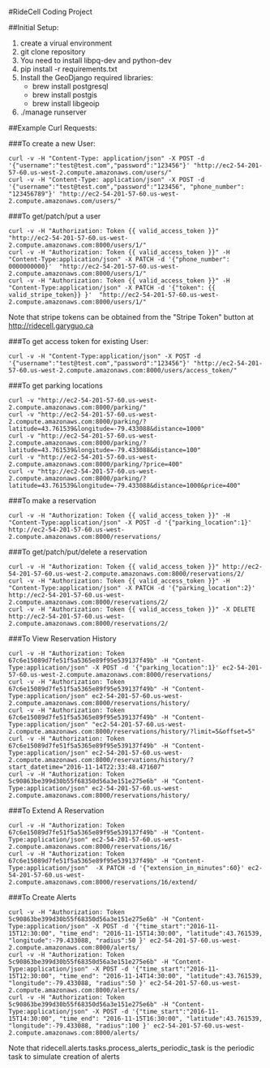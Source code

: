 #RideCell Coding Project

##Initial Setup:
1. create a virual environment
2. git clone repository
3. You need to install libpq-dev and python-dev
4. pip install -r requirements.txt
5. Install the GeoDjango required libraries:
    - brew install postgresql
    - brew install postgis
    - brew install libgeoip
6. ./manage runserver


##Example Curl Requests:

###To create a new User:
```
curl -v -H "Content-Type: application/json" -X POST -d '{"username":"test@test.com","password":"123456"}' "http://ec2-54-201-57-60.us-west-2.compute.amazonaws.com/users/"
curl -v -H "Content-Type: application/json" -X POST -d '{"username":"test@test.com","password":"123456", "phone_number": "123456789"}' "http://ec2-54-201-57-60.us-west-2.compute.amazonaws.com/users/"
```

###To get/patch/put a user
```
curl -v -H "Authorization: Token {{ valid_access_token }}" "http://ec2-54-201-57-60.us-west-2.compute.amazonaws.com:8000/users/1/"
curl -v -H "Authorization: Token {{ valid_access_token }}" -H "Content-Type:application/json" -X PATCH -d '{"phone_number": 0000000000}'  "http://ec2-54-201-57-60.us-west-2.compute.amazonaws.com:8000/users/1/"
curl -v -H "Authorization: Token {{ valid_access_token }}" -H "Content-Type:application/json" -X PATCH -d '{"token": {{ valid_stripe_token}} }'  "http://ec2-54-201-57-60.us-west-2.compute.amazonaws.com:8000/users/1/"
```

Note that stripe tokens can be obtained from the "Stripe Token" button at http://ridecell.garyguo.ca

###To get access token for existing User:
```
curl -v -H "Content-Type:application/json" -X POST -d '{"username":"test@test.com","password":"123456"}' "http://ec2-54-201-57-60.us-west-2.compute.amazonaws.com:8000/users/access_token/"
```

###To get parking locations
```
curl -v "http://ec2-54-201-57-60.us-west-2.compute.amazonaws.com:8000/parking/"
curl -v "http://ec2-54-201-57-60.us-west-2.compute.amazonaws.com:8000/parking/?latitude=43.761539&longitude=-79.433088&distance=1000"
curl -v "http://ec2-54-201-57-60.us-west-2.compute.amazonaws.com:8000/parking/?latitude=43.761539&longitude=-79.433088&distance=100"
curl -v "http://ec2-54-201-57-60.us-west-2.compute.amazonaws.com:8000/parking/?price=400"
curl -v "http://ec2-54-201-57-60.us-west-2.compute.amazonaws.com:8000/parking/?latitude=43.761539&longitude=-79.433088&distance=1000&price=400"
```


###To make a reservation
```
curl -v -H "Authorization: Token {{ valid_access_token }}" -H "Content-Type:application/json" -X POST -d '{"parking_location":1}' http://ec2-54-201-57-60.us-west-2.compute.amazonaws.com:8000/reservations/
```
###To get/patch/put/delete a reservation
```
curl -v -H "Authorization: Token {{ valid_access_token }}" http://ec2-54-201-57-60.us-west-2.compute.amazonaws.com:8000/reservations/2/
curl -v -H "Authorization: Token {{ valid_access_token }}" -H "Content-Type:application/json" -X PATCH -d '{"parking_location":2}' http://ec2-54-201-57-60.us-west-2.compute.amazonaws.com:8000/reservations/2/
curl -v -H "Authorization: Token {{ valid_access_token }}" -X DELETE http://ec2-54-201-57-60.us-west-2.compute.amazonaws.com:8000/reservations/2/
```


###To View Reservation History
```
curl -v -H "Authorization: Token 67c6e15089d7fe51f5a5365e89f95e539137f49b" -H "Content-Type:application/json" -X POST -d '{"parking_location":1}' ec2-54-201-57-60.us-west-2.compute.amazonaws.com:8000/reservations/
curl -v -H "Authorization: Token 67c6e15089d7fe51f5a5365e89f95e539137f49b" -H "Content-Type:application/json" ec2-54-201-57-60.us-west-2.compute.amazonaws.com:8000/reservations/history/
curl -v -H "Authorization: Token 67c6e15089d7fe51f5a5365e89f95e539137f49b" -H "Content-Type:application/json" "ec2-54-201-57-60.us-west-2.compute.amazonaws.com:8000/reservations/history/?limit=5&offset=5"
curl -v -H "Authorization: Token 67c6e15089d7fe51f5a5365e89f95e539137f49b" -H "Content-Type:application/json" ec2-54-201-57-60.us-west-2.compute.amazonaws.com:8000/reservations/history/?start_datetime="2016-11-14T22:33:48.471607"
curl -v -H "Authorization: Token 5c90863be399d30b55f68350d56a3e151e275e6b" -H "Content-Type:application/json" ec2-54-201-57-60.us-west-2.compute.amazonaws.com:8000/reservations/history/
```

###To Extend A Reservation
```
curl -v -H "Authorization: Token 67c6e15089d7fe51f5a5365e89f95e539137f49b" -H "Content-Type:application/json" ec2-54-201-57-60.us-west-2.compute.amazonaws.com:8000/reservations/16/
curl -v -H "Authorization: Token 67c6e15089d7fe51f5a5365e89f95e539137f49b" -H "Content-Type:application/json"  -X PATCH -d '{"extension_in_minutes":60}' ec2-54-201-57-60.us-west-2.compute.amazonaws.com:8000/reservations/16/extend/
```

###To Create Alerts
```
curl -v -H "Authorization: Token 5c90863be399d30b55f68350d56a3e151e275e6b" -H "Content-Type:application/json" -X POST -d '{"time_start":"2016-11-15T12:30:00", "time_end": "2016-11-15T14:30:00", "latitude":43.761539, "longitude":-79.433088, "radius":50 }' ec2-54-201-57-60.us-west-2.compute.amazonaws.com:8000/alerts/
curl -v -H "Authorization: Token 5c90863be399d30b55f68350d56a3e151e275e6b" -H "Content-Type:application/json" -X POST -d '{"time_start":"2016-11-15T12:30:00", "time_end": "2016-11-14T14:30:00", "latitude":43.761539, "longitude":-79.433088, "radius":50 }' ec2-54-201-57-60.us-west-2.compute.amazonaws.com:8000/alerts/
curl -v -H "Authorization: Token 5c90863be399d30b55f68350d56a3e151e275e6b" -H "Content-Type:application/json" -X POST -d '{"time_start":"2016-11-15T14:30:00", "time_end": "2016-11-15T16:30:00", "latitude":43.761539, "longitude":-79.433088, "radius":100 }' ec2-54-201-57-60.us-west-2.compute.amazonaws.com:8000/alerts/
```

Note that ridecell.alerts.tasks.process_alerts_periodic_task is the periodic task to simulate creation of alerts